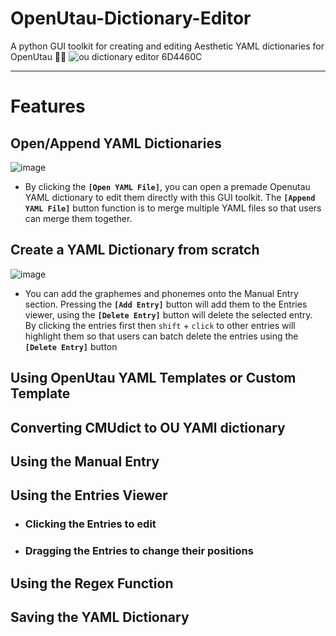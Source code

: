 # OpenUtau-Dictionary-Editor
A python GUI toolkit for creating and editing Aesthetic YAML dictionaries for OpenUtau 🥰😍
![ou dictionary editor  6D4460C](https://github.com/Cadlaxa/OpenUtau-Dictionary-Editor/assets/92255161/7e28a808-cd52-4c85-a4d0-f2166e32d750)

---
# Features
## Open/Append YAML Dictionaries
![image](https://github.com/Cadlaxa/OpenUtau-Dictionary-Editor/assets/92255161/68d34381-0e09-4d10-8440-6806b784b9d8)
- By clicking the **`[Open YAML File]`**, you can open a premade Openutau YAML dictionary to edit them directly with this GUI toolkit. The **`[Append YAML File]`** button function is to merge multiple YAML files so that users can merge them together.
## Create a YAML Dictionary from scratch
![image](https://github.com/Cadlaxa/OpenUtau-Dictionary-Editor/assets/92255161/46568b2b-b722-4e44-8c67-cdeae38d91f3)
- You can add the graphemes and phonemes onto the Manual Entry section. Pressing the **`[Add Entry]`** button will add them to the Entries viewer, using the **`[Delete Entry]`** button will delete the selected entry. By clicking the entries first then `shift` + `click` to other entries will highlight them so that users can batch delete the entries using the **`[Delete Entry]`** button
## Using OpenUtau YAML Templates or Custom Template
## Converting CMUdict to OU YAMl dictionary
## Using the Manual Entry
## Using the Entries Viewer
 - ### Clicking the Entries to edit
 - ### Dragging the Entries to change their positions
## Using the Regex Function
## Saving the YAML Dictionary

